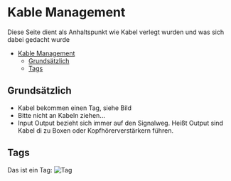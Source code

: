 # Kable Management

Diese Seite dient als Anhaltspunkt wie Kabel verlegt wurden und was sich dabei gedacht wurde


- [Kable Management](#kable-management)
  - [Grundsätzlich](#grundsätzlich)
  - [Tags](#tags)


## Grundsätzlich

- Kabel bekommen einen Tag, siehe Bild
- Bitte nicht an Kabeln ziehen...
- Input Output bezieht sich immer auf den Signalweg. Heißt Output sind Kabel di zu Boxen oder Kopfhörerverstärkern führen.


## Tags

Das ist ein Tag:
![Tag](https://assets.digitalocean.com/articles/alligator/boo.svg "Tag")
